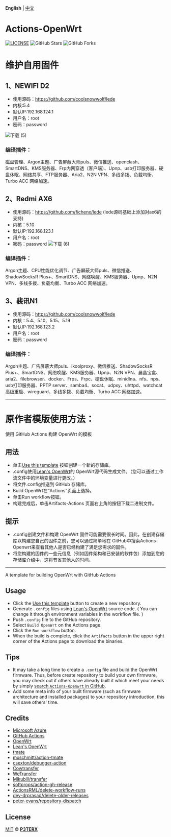 **English** | [中文](https://p3terx.com/archives/build-openwrt-with-github-actions.html)

# Actions-OpenWrt

[![LICENSE](https://img.shields.io/github/license/mashape/apistatus.svg?style=flat-square&label=LICENSE)](https://github.com/P3TERX/Actions-OpenWrt/blob/master/LICENSE)
![GitHub Stars](https://img.shields.io/github/stars/P3TERX/Actions-OpenWrt.svg?style=flat-square&label=Stars&logo=github)
![GitHub Forks](https://img.shields.io/github/forks/P3TERX/Actions-OpenWrt.svg?style=flat-square&label=Forks&logo=github)


# 维护自用固件
## 1、NEWIFI D2
- 使用源码：https://github.com/coolsnowwolf/lede
- 内核:5.4
- 默认IP:192.168.124.1
- 用户名：root
- 密码：password

![下载 (5)](https://user-images.githubusercontent.com/86181542/159106441-fdd3c90c-abd0-4f0c-8d5f-ddaa40819dab.png)
### 编译插件：
磁盘管理、Argon主题、广告屏蔽大师puls、微信推送、openclash、SmartDNS、KMS服务器、Frp内网穿透（客户端）、Upnp、usb打印服务器、硬盘休眠、网络共享、FTP服务器、Aria2、N2N VPN、多线多拨、负载均衡、Turbo ACC 网络加速。

## 2、Redmi AX6
- 使用源码：https://github.com/fichenx/lede (lede源码基础上添加对ax6的支持)
- 内核：5.10
- 默认IP:192.168.123.1
- 用户名：root
- 密码：password
![下载 (6)](https://user-images.githubusercontent.com/86181542/159106907-30052d04-b1d1-4975-aa02-ebb699e3cf8d.png)

### 编译插件：
Argon主题、CPU性能优化调节、广告屏蔽大师puls、微信推送、ShadowSocksR Plus+、SmartDNS、网络唤醒、KMS服务器、Upnp、N2N VPN、多线多拨、负载均衡、Turbo ACC 网络加速。


## 3、裴讯N1
- 使用源码：https://github.com/coolsnowwolf/lede 
- 内核：5.4、5.10、5.15、5.19
- 默认IP:192.168.123.2
- 用户名：root
- 密码：password


### 编译插件：
Argon主题、广告屏蔽大师puls、ikoolproxy、微信推送、ShadowSocksR Plus+、SmartDNS、网络唤醒、KMS服务器、Upnp、N2N VPN、晨晶宝盒、aria2、filebrowser、docker、Frps、Frpc、硬盘休眠、minidlna、nfs、nps、usb打印服务器、PPTP server、samba4、socat、udpxy、uhttpd、watchcat高级重启、wireguard、多线多拨、负载均衡、Turbo ACC 网络加速。


---------------------------

# 原作者模版使用方法：

使用 GitHub Actions 构建 OpenWrt 的模板

## 用法
- 单击[Use this template](https://github.com/P3TERX/Actions-OpenWrt/generate) 按钮创建一个新的存储库。
- .config使用[Lean's OpenWrt](https://github.com/coolsnowwolf/lede)的 OpenWrt源代码生成文件。（您可以通过工作流文件中的环境变量进行更改。）
- 将文件.config推送到 GitHub 存储库。
- Build OpenWrt在“Actions”页面上选择。
- 单击Run workflow按钮。
- 构建完成后，单击Artifacts-Actions 页面右上角的按钮下载二进制文件。

## 提示
- .config创建文件和构建 OpenWrt 固件可能需要很长时间。因此，在创建存储库以构建您自己的固件之前，您可以通过简单地在 GitHub中搜索Actions-Openwrt来查看其他人是否已经构建了满足您需求的固件。
- 将您构建的固件的一些元信息（例如固件架构和已安装的软件包）添加到您的存储库介绍中，这将节省其他人的时间。


--------------------------------------------------------------------------------------------------------------------------
A template for building OpenWrt with GitHub Actions

## Usage

- Click the [Use this template](https://github.com/P3TERX/Actions-OpenWrt/generate) button to create a new repository.
- Generate `.config` files using [Lean's OpenWrt](https://github.com/coolsnowwolf/lede) source code. ( You can change it through environment variables in the workflow file. )
- Push `.config` file to the GitHub repository.
- Select `Build OpenWrt` on the Actions page.
- Click the `Run workflow` button.
- When the build is complete, click the `Artifacts` button in the upper right corner of the Actions page to download the binaries.

## Tips

- It may take a long time to create a `.config` file and build the OpenWrt firmware. Thus, before create repository to build your own firmware, you may check out if others have already built it which meet your needs by simply [search `Actions-Openwrt` in GitHub](https://github.com/search?q=Actions-openwrt).
- Add some meta info of your built firmware (such as firmware architecture and installed packages) to your repository introduction, this will save others' time.









## Credits

- [Microsoft Azure](https://azure.microsoft.com)
- [GitHub Actions](https://github.com/features/actions)
- [OpenWrt](https://github.com/openwrt/openwrt)
- [Lean's OpenWrt](https://github.com/coolsnowwolf/lede)
- [tmate](https://github.com/tmate-io/tmate)
- [mxschmitt/action-tmate](https://github.com/mxschmitt/action-tmate)
- [csexton/debugger-action](https://github.com/csexton/debugger-action)
- [Cowtransfer](https://cowtransfer.com)
- [WeTransfer](https://wetransfer.com/)
- [Mikubill/transfer](https://github.com/Mikubill/transfer)
- [softprops/action-gh-release](https://github.com/softprops/action-gh-release)
- [ActionsRML/delete-workflow-runs](https://github.com/ActionsRML/delete-workflow-runs)
- [dev-drprasad/delete-older-releases](https://github.com/dev-drprasad/delete-older-releases)
- [peter-evans/repository-dispatch](https://github.com/peter-evans/repository-dispatch)

## License

[MIT](https://github.com/P3TERX/Actions-OpenWrt/blob/main/LICENSE) © [**P3TERX**](https://p3terx.com)
